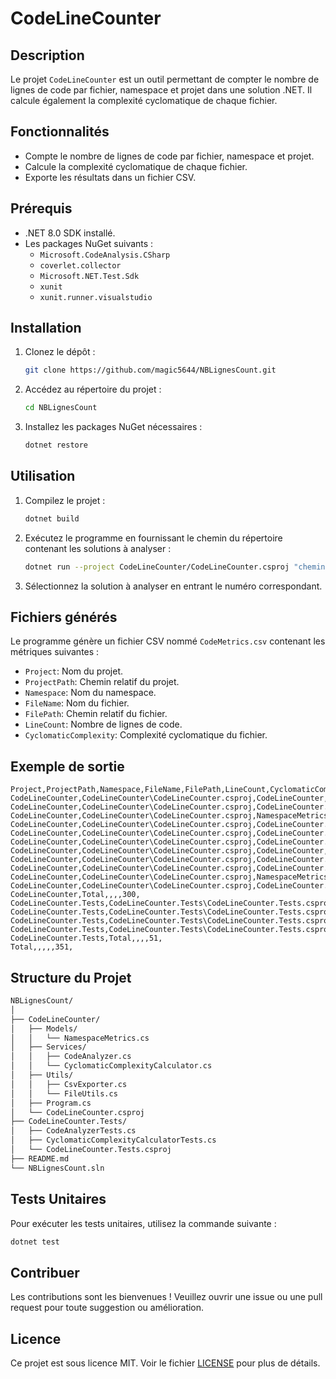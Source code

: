 
# CodeLineCounter

## Description

Le projet `CodeLineCounter` est un outil permettant de compter le nombre de lignes de code par fichier, namespace et projet dans une solution .NET. Il calcule également la complexité cyclomatique de chaque fichier.

## Fonctionnalités

- Compte le nombre de lignes de code par fichier, namespace et projet.
- Calcule la complexité cyclomatique de chaque fichier.
- Exporte les résultats dans un fichier CSV.

## Prérequis

- .NET 8.0 SDK installé.
- Les packages NuGet suivants :
  - `Microsoft.CodeAnalysis.CSharp`
  - `coverlet.collector`
  - `Microsoft.NET.Test.Sdk`
  - `xunit`
  - `xunit.runner.visualstudio`

## Installation

1. Clonez le dépôt :

    ```sh
    git clone https://github.com/magic5644/NBLignesCount.git
    ```

2. Accédez au répertoire du projet :

    ```sh
    cd NBLignesCount
    ```

3. Installez les packages NuGet nécessaires :

    ```sh
    dotnet restore
    ```

## Utilisation

1. Compilez le projet :

    ```sh
    dotnet build
    ```

2. Exécutez le programme en fournissant le chemin du répertoire contenant les solutions à analyser :

    ```sh
    dotnet run --project CodeLineCounter/CodeLineCounter.csproj "chemin/du/répertoire/avec/solutions"
    ```

3. Sélectionnez la solution à analyser en entrant le numéro correspondant.

## Fichiers générés

Le programme génère un fichier CSV nommé `CodeMetrics.csv` contenant les métriques suivantes :

- `Project`: Nom du projet.
- `ProjectPath`: Chemin relatif du projet.
- `Namespace`: Nom du namespace.
- `FileName`: Nom du fichier.
- `FilePath`: Chemin relatif du fichier.
- `LineCount`: Nombre de lignes de code.
- `CyclomaticComplexity`: Complexité cyclomatique du fichier.

## Exemple de sortie

``` csv
Project,ProjectPath,Namespace,FileName,FilePath,LineCount,CyclomaticComplexity
CodeLineCounter,CodeLineCounter\CodeLineCounter.csproj,CodeLineCounter,Program.cs,CodeLineCounter\Program.cs,56,7
CodeLineCounter,CodeLineCounter\CodeLineCounter.csproj,CodeLineCounter.Models,NamespaceMetrics.cs,CodeLineCounter\Models\NamespaceMetrics.cs,13,1
CodeLineCounter,CodeLineCounter\CodeLineCounter.csproj,NamespaceMetrics,CodeAnalyzer.cs,CodeLineCounter\Services\CodeAnalyzer.cs,101,10
CodeLineCounter,CodeLineCounter\CodeLineCounter.csproj,CodeLineCounter.Services,CyclomaticComplexityCalculator.cs,CodeLineCounter\Services\CyclomaticComplexityCalculator.cs,65,12
CodeLineCounter,CodeLineCounter\CodeLineCounter.csproj,CodeLineCounter.Utils,CsvExporter.cs,CodeLineCounter\Utils\CsvExporter.cs,32,5
CodeLineCounter,CodeLineCounter\CodeLineCounter.csproj,CodeLineCounter.Utils,FileUtils.cs,CodeLineCounter\Utils\FileUtils.cs,33,3
CodeLineCounter,CodeLineCounter\CodeLineCounter.csproj,CodeLineCounter,Total,.\CodeLineCounter,54,0
CodeLineCounter,CodeLineCounter\CodeLineCounter.csproj,CodeLineCounter.Models,Total,.\CodeLineCounter,13,0
CodeLineCounter,CodeLineCounter\CodeLineCounter.csproj,CodeLineCounter.Services,Total,.\CodeLineCounter,114,0
CodeLineCounter,CodeLineCounter\CodeLineCounter.csproj,NamespaceMetrics,Total,.\CodeLineCounter,46,0
CodeLineCounter,CodeLineCounter\CodeLineCounter.csproj,CodeLineCounter.Utils,Total,.\CodeLineCounter,62,0
CodeLineCounter,Total,,,,300,
CodeLineCounter.Tests,CodeLineCounter.Tests\CodeLineCounter.Tests.csproj,CodeLineCounter.Tests,CodeAnalyzerTests.cs,CodeLineCounter.Tests\CodeAnalyzerTests.cs,19,1
CodeLineCounter.Tests,CodeLineCounter.Tests\CodeLineCounter.Tests.csproj,TestNamespace,CyclomaticComplexityCalculatorTests.cs,CodeLineCounter.Tests\CyclomaticComplexityCalculatorTests.cs,32,1
CodeLineCounter.Tests,CodeLineCounter.Tests\CodeLineCounter.Tests.csproj,CodeLineCounter.Tests,Total,.\CodeLineCounter.Tests,27,0
CodeLineCounter.Tests,CodeLineCounter.Tests\CodeLineCounter.Tests.csproj,TestNamespace,Total,.\CodeLineCounter.Tests,21,0
CodeLineCounter.Tests,Total,,,,51,
Total,,,,,351,
```

## Structure du Projet

``` cmd
NBLignesCount/
│
├── CodeLineCounter/
│   ├── Models/
│   │   └── NamespaceMetrics.cs
│   ├── Services/
│   │   ├── CodeAnalyzer.cs
│   │   └── CyclomaticComplexityCalculator.cs
│   ├── Utils/
│   │   ├── CsvExporter.cs
│   │   └── FileUtils.cs
│   ├── Program.cs
│   └── CodeLineCounter.csproj
├── CodeLineCounter.Tests/
│   ├── CodeAnalyzerTests.cs
│   ├── CyclomaticComplexityCalculatorTests.cs
│   └── CodeLineCounter.Tests.csproj
├── README.md
└── NBLignesCount.sln
```

## Tests Unitaires

Pour exécuter les tests unitaires, utilisez la commande suivante :

```sh
dotnet test
```

## Contribuer

Les contributions sont les bienvenues ! Veuillez ouvrir une issue ou une pull request pour toute suggestion ou amélioration.

## Licence

Ce projet est sous licence MIT. Voir le fichier [LICENSE](LICENSE) pour plus de détails.
